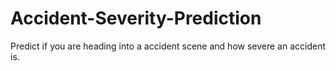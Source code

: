 # Accident-Severity-Prediction
Predict if you are heading into a accident scene and how severe an accident is.

